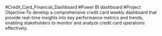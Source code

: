 #Credit_Card_Financial_Dashboard
#Power BI dashboard
#Project Objective-To develop a comprehensive credit card weekly dashboard that provide real-time insights into key performance metrics and trends, enabling stakeholders to monitor and analyze credit card operations effectively.
